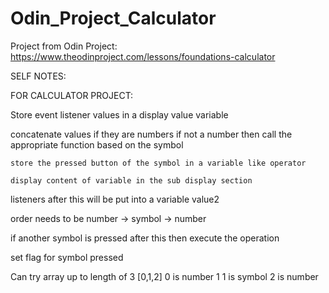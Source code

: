 # Odin_Project_Calculator

Project from Odin Project:
https://www.theodinproject.com/lessons/foundations-calculator


SELF NOTES:

FOR CALCULATOR PROJECT:

Store event listener values in a display value variable 

concatenate values if they are numbers
if not a number then call the appropriate function based on the symbol

    store the pressed button of the symbol in a variable like operator 

    display content of variable in the sub display section

listeners after this will be put into a variable value2

order needs to be number -> symbol -> number 

if another symbol is pressed after this then execute the operation

set flag for symbol pressed

Can try array up to length of 3 [0,1,2]
0 is number 1 
1 is symbol
2 is number 